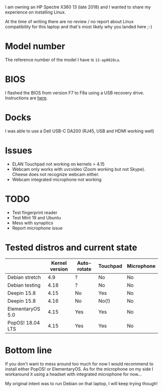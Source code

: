 I am owning an HP Spectre X360 13 (late 2018) and I wanted to share my experience on installing Linux.

At the time of writing there are no review / no report about Linux compatibility for this laptop and that's most likely why you landed here ;-)

# Model number
The reference number of the model I have is `13-ap0028ca`.

# BIOS
I flashed the BIOS from version F7 to F8a using a USB recovery drive.
Instructions are [here](https://support.hp.com/ca-en/document/c02693833).

# Docks
I was able to use a Dell USB-C DA200 (RJ45, USB and HDMI working well)

# Issues
- ELAN Touchpad not working on kernels > 4.15
- Webcam only works with uvcvideo (Zoom working but not Skype). Cheese does not recognize webcam either.
- Webcam integrated microphone not working

# TODO
- Test fingerprint reader
- Test Mint 19 and Ubuntu
- Mess with synaptics
- Report microphone issue

# Tested distros and current state

|                   | Kernel version | Auto-rotate | Touchpad | Microphone |
|-------------------|----------------|-------------|----------|------------|
| Debian stretch    | 4.9            | ?           | No       | No         |
| Debian testing    | 4.18           | ?           | No       | No         |
| Deepin 15.8       | 4.15           | No          | Yes      | No         |
| Deepin 15.8       | 4.16           | No          | No(!)    | No         |
| ElementaryOS 5.0  | 4.15           | Yes         | Yes      | No         |
| PopOS! 18.04 LTS  | 4.15           | Yes         | Yes      | No         |


# Bottom line

If you don't want to mess around too much for now I would recommend to install either PopOS! or ElementaryOS.
As for the microphone on my side I workaround it using a headset with integrated microphone for now...

My original intent was to run Debian on that laptop, I will keep trying though!